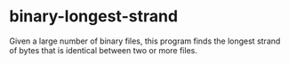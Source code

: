 # binary-longest-strand
Given a large number of binary files, this program finds the longest strand of bytes that is identical between two or more files.
